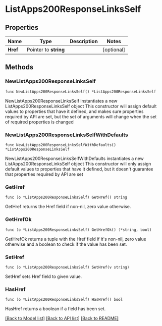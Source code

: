 # ListApps200ResponseLinksSelf

## Properties

Name | Type | Description | Notes
------------ | ------------- | ------------- | -------------
**Href** | Pointer to **string** |  | [optional] 

## Methods

### NewListApps200ResponseLinksSelf

`func NewListApps200ResponseLinksSelf() *ListApps200ResponseLinksSelf`

NewListApps200ResponseLinksSelf instantiates a new ListApps200ResponseLinksSelf object
This constructor will assign default values to properties that have it defined,
and makes sure properties required by API are set, but the set of arguments
will change when the set of required properties is changed

### NewListApps200ResponseLinksSelfWithDefaults

`func NewListApps200ResponseLinksSelfWithDefaults() *ListApps200ResponseLinksSelf`

NewListApps200ResponseLinksSelfWithDefaults instantiates a new ListApps200ResponseLinksSelf object
This constructor will only assign default values to properties that have it defined,
but it doesn't guarantee that properties required by API are set

### GetHref

`func (o *ListApps200ResponseLinksSelf) GetHref() string`

GetHref returns the Href field if non-nil, zero value otherwise.

### GetHrefOk

`func (o *ListApps200ResponseLinksSelf) GetHrefOk() (*string, bool)`

GetHrefOk returns a tuple with the Href field if it's non-nil, zero value otherwise
and a boolean to check if the value has been set.

### SetHref

`func (o *ListApps200ResponseLinksSelf) SetHref(v string)`

SetHref sets Href field to given value.

### HasHref

`func (o *ListApps200ResponseLinksSelf) HasHref() bool`

HasHref returns a boolean if a field has been set.


[[Back to Model list]](../README.md#documentation-for-models) [[Back to API list]](../README.md#documentation-for-api-endpoints) [[Back to README]](../README.md)


